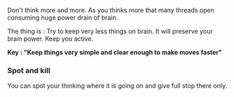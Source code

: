 
Don't think more and more. As you thinks more that many threads open consuming huge power drain of brain.

The thing is : Try to keep very less things on brain. It will preserve your brain power. Keep you active.


**Key :  "Keep things very simple and clear enough to make moves faster"**
### Spot and kill

You can spot your thinking where it is going on and give full stop there only.